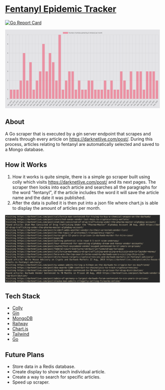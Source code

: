 # [Fentanyl Epidemic Tracker](https://fentanyl-epidemic-tracker.up.railway.app/)

[![Go Report Card](https://goreportcard.com/badge/github.com/xilaluna/Fentanyl-Epidemic-Tracker)](https://goreportcard.com/report/github.com/xilaluna/Fentanyl-Epidemic-Tracker)

![graph image](/static/graph.png)

## About

A Go scraper that is executed by a gin server endpoint that scrapes and crawls through every article on https://darknetlive.com/post/. During this process, articles relating to fentanyl are automatically selected and saved to a Mongo database.

## How it Works

1. How it works is quite simple, there is a simple go scraper built using colly which visits https://darknetlive.com/post/ and its next pages. The scraper then looks into each article and searches all the paragraphs for the word "fentanyl", if the article includes the word it will save the article name and the date it was published.
2. After the data is pulled it is then put into a json file where chart.js is able to display the amount of articles per month.

![scraper image](/static/scraper-terminal.png)

## Tech Stack

- [Colly](http://go-colly.org/)
- [Gin](https://github.com/gin-gonic/gin)
- [MongoDB](https://www.mongodb.com/)
- [Railway](https://railway.app/)
- [Chart.js](https://www.chartjs.org/)
- [Tailwind](https://tailwindcss.com/)
- [Go](https://go.dev/)

## Future Plans

- Store data in a Redis database.
- Create display to show each individual article.
- Create a way to search for specific articles.
- Speed up scraper.
